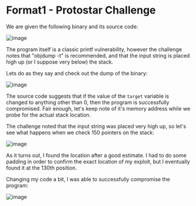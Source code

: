# Format1 - Protostar Challenge

We are given the following binary and its source code:

![image](https://user-images.githubusercontent.com/24576987/30565430-3a61bede-9c96-11e7-8f13-900c8765a995.png)

The program itself is a classic printf vulnerability, however the challenge notes that "objdump -t" is recommended, and that the input string is placed high up (or I suppose very below) the stack.

Lets do as they say and check out the dump of the binary:

![image](https://user-images.githubusercontent.com/24576987/30565507-8c7e28e2-9c96-11e7-9d01-b6df1f6d8f39.png)

The source code suggests that if the value of the ```target``` variable is changed to anything other than 0, then the program is successfully compromised. Fair enough, let's keep note of it's memory address while we probe for the actual stack location.

The challenge noted that the input string was placed very high up, so let's see what happens when we check 150 pointers on the stack:

![image](https://user-images.githubusercontent.com/24576987/30565589-de5dbd4e-9c96-11e7-9f2d-c8c26d9a621b.png)

As it turns out, I found the location after a good estimate. I had to do some padding in order to confirm the exact location of my exploit, but I eventually found it at the 130th position.

Changing my code a bit, I was able to successfully compromise the program:

![image](https://user-images.githubusercontent.com/24576987/30565630-13be2e60-9c97-11e7-81ee-76fd265fcca8.png)

